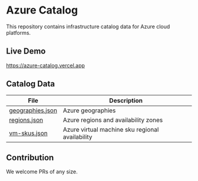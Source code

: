 # Azure Catalog

This repository contains infrastructure catalog data for Azure cloud platforms.

## Live Demo

<https://azure-catalog.vercel.app>

## Catalog Data

| File                                                  | Description                                     |
| ----------------------------------------------------- | ----------------------------------------------- |
| [geographies.json](https://azurespeedjobs20231104.blob.core.windows.net/jobs/azure-catalog/geographies.json) | Azure geographies                               |
| [regions.json](https://azurespeedjobs20231104.blob.core.windows.net/jobs/azure-catalog/regions.json)         | Azure regions and availability zones            |
| [vm-skus.json](https://azurespeedjobs20231104.blob.core.windows.net/jobs/azure-catalog/vm-skus.json)         | Azure virtual machine sku regional availability |


## Contribution

We welcome PRs of any size.
